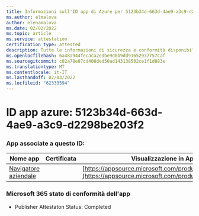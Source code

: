 ```yaml
---
title: Informazioni sull'ID app di Azure per 5123b34d-663d-4ae9-a3c9-d2298be203f2
ms.author: elmalova
author: elenamalova
ms.date: 02/02/2022
ms.topic: article
ms.service: attestation
certification_type: attested
description: Tutte le informazioni di sicurezza e conformità disponibili per 5123b34d-663d-4ae9-a3c9-d2298be203f2.
ms.openlocfilehash: 6a48a944fecaca2e3be9d0b9dd91652937757caf
ms.sourcegitcommit: c02a78e87cd408ded50ad143138502ce1f1d883e
ms.translationtype: MT
ms.contentlocale: it-IT
ms.lasthandoff: 02/03/2022
ms.locfileid: "62333594"
---
```

# <a name="azure-app-id-5123b34d-663d-4ae9-a3c9-d2298be203f2"></a>ID app azure: 5123b34d-663d-4ae9-a3c9-d2298be203f2


### <a name="apps-associated-with-this-id"></a>App associate a questo ID:
| **Nome app** | **Certificata** | **Visualizzazione in AppSource** |
|--------------|---------------|-----------------------|
| [Navigatore aziendale](https://docs.microsoft.com/microsoft-365-app-certification/forward/WA200003365) |  | [https://appsource.microsoft.com/product/office/WA200003365](https://appsource.microsoft.com/product/office/WA200003365) |

### <a name="microsoft-365-app-compliance-status"></a>Microsoft 365 stato di conformità dell'app
- Publisher Attestaton Status: Completed
